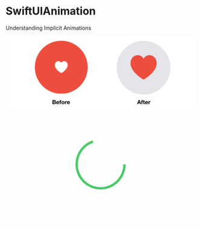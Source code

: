 # SwiftUIAnimation

Understanding Implicit Animations

<img src="https://github.com/obadasemary/SwiftUIAnimation/blob/master/swiftui-animation-1.png" alt="HTML5 Icon">
<img src="https://github.com/obadasemary/SwiftUIAnimation/blob/master/swiftui-animation-3.gif" alt="HTML5 Icon">

